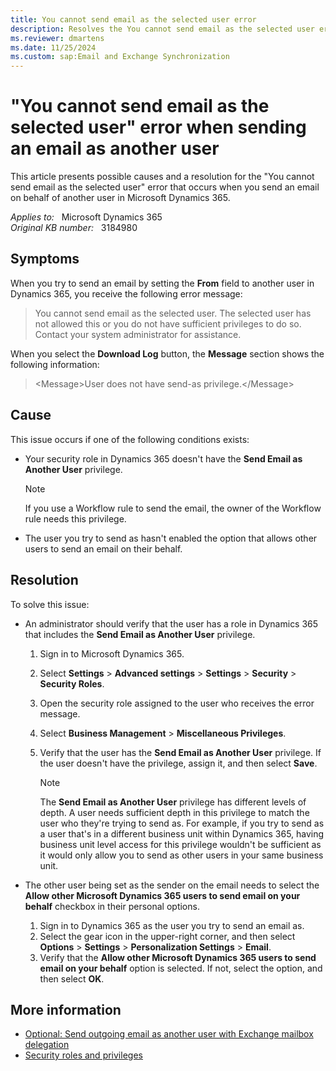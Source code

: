 ```yaml
---
title: You cannot send email as the selected user error
description: Resolves the You cannot send email as the selected user error that occurs when you send an email on behalf of another user in Microsoft Dynamics 365.
ms.reviewer: dmartens
ms.date: 11/25/2024
ms.custom: sap:Email and Exchange Synchronization
---
```

# "You cannot send email as the selected user" error when sending an email as another user

This article presents possible causes and a resolution for the "You cannot send email as the selected user" error that occurs when you send an email on behalf of another user in Microsoft Dynamics 365.

_Applies to:_ &nbsp; Microsoft Dynamics 365  
_Original KB number:_ &nbsp; 3184980

## Symptoms

When you try to send an email by setting the **From** field to another user in Dynamics 365, you receive the following error message:

> You cannot send email as the selected user. The selected user has not allowed this or you do not have sufficient privileges to do so. Contact your system administrator for assistance.

When you select the **Download Log** button, the **Message** section shows the following information:

> \<Message>User does not have send-as privilege.\</Message>

## Cause

This issue occurs if one of the following conditions exists:

- Your security role in Dynamics 365 doesn't have the **Send Email as Another User** privilege.

  > [!NOTE]
  > If you use a Workflow rule to send the email, the owner of the Workflow rule needs this privilege.

- The user you try to send as hasn't enabled the option that allows other users to send an email on their behalf.

## Resolution

To solve this issue:

- An administrator should verify that the user has a role in Dynamics 365 that includes the **Send Email as Another User** privilege.

  1. Sign in to Microsoft Dynamics 365.
  1. Select **Settings** > **Advanced settings** > **Settings** > **Security** > **Security Roles**.
  1. Open the security role assigned to the user who receives the error message.
  1. Select **Business Management** > **Miscellaneous Privileges**.
  1. Verify that the user has the **Send Email as Another User** privilege. If the user doesn't have the privilege, assign it, and then select **Save**.

      > [!NOTE]
      > The **Send Email as Another User** privilege has different levels of depth. A user needs sufficient depth in this privilege to match the user who they're trying to send as. For example, if you try to send as a user that's in a different business unit within Dynamics 365, having business unit level access for this privilege wouldn't be sufficient as it would only allow you to send as other users in your same business unit.

- The other user being set as the sender on the email needs to select the **Allow other Microsoft Dynamics 365 users to send email on your behalf** checkbox in their personal options.

  1. Sign in to Dynamics 365 as the user you try to send an email as.
  1. Select the gear icon in the upper-right corner, and then select **Options** > **Settings** > **Personalization Settings** > **Email**.
  1. Verify that the **Allow other Microsoft Dynamics 365 users to send email on your behalf** option is selected. If not, select the option, and then select **OK**.

## More information

- [Optional: Send outgoing email as another user with Exchange mailbox delegation](/power-platform/admin/send-email-on-behalf#optional-send-outgoing-email-as-another-user-with-exchange-mailbox-delegation)
- [Security roles and privileges](/power-platform/admin/security-roles-privileges)
